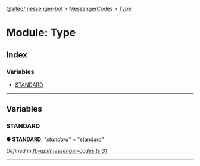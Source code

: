 [@aiteq/messenger-bot](../README.md) > [MessengerCodes](../modules/messengercodes.md) > [Type](../modules/messengercodes.type.md)



# Module: Type

## Index

### Variables

* [STANDARD](messengercodes.type.md#standard)



---
## Variables
<a id="standard"></a>

###  STANDARD

**●  STANDARD**:  *"standard"*  = "standard"

*Defined in [fb-api/messenger-codes.ts:31](https://github.com/aiteq/messenger-bot/blob/a540dbb/src/fb-api/messenger-codes.ts#L31)*





___


